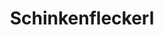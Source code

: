 ---
layout: blog
permalink: /schinkenfleckerl/
pagedesc: Schinkenfleckerl
title: Schinkenfleckerl
headline: Schinkenfleckerl
thumbnail: /assets/images/schinkenfleckerl.jpg
datafile: schinkenfleckerl
tags: [Pasta, Hauptspeise]
---
